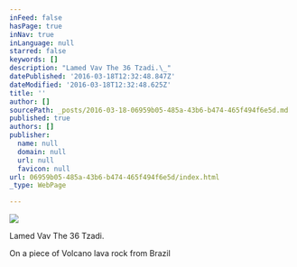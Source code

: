 ```yaml
---
inFeed: false
hasPage: true
inNav: true
inLanguage: null
starred: false
keywords: []
description: "Lamed Vav The 36 Tzadi.\_"
datePublished: '2016-03-18T12:32:48.847Z'
dateModified: '2016-03-18T12:32:48.625Z'
title: ''
author: []
sourcePath: _posts/2016-03-18-06959b05-485a-43b6-b474-465f494f6e5d.md
published: true
authors: []
publisher:
  name: null
  domain: null
  url: null
  favicon: null
url: 06959b05-485a-43b6-b474-465f494f6e5d/index.html
_type: WebPage

---
```

![](https://s3-us-west-2.amazonaws.com/the-grid-img/p/60c08524a2627bbe694b2959ae9e23d00cba22d5.jpg)

Lamed Vav The 36 Tzadi. 

On a piece of Volcano lava rock from Brazil